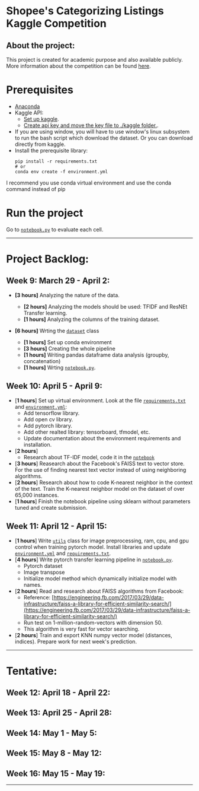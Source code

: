 # Shopee's Categorizing Listings Kaggle Competition

## About the project:
This project is created for academic purpose and also available publicly. More information about the competition can be found [here](https://www.kaggle.com/c/shopee-product-matching).

# Prerequisites
* [Anaconda](https://www.anaconda.com/products/individual)
* Kaggle API:
  * [Set up kaggle](https://www.kaggle.com/docs/api). 
  * [Create api key and move the key file to ./kaggle folder.](https://github.com/Kaggle/kaggle-api/issues/15#issuecomment-500713264).
* If you are using window, you will have to use window's linux subsystem to run the bash script which download the dataset. Or you can download directly from kaggle.
* Install the prerequisite library:
  ```
  pip install -r requirements.txt
  # or
  conda env create -f environment.yml
  ```
I recommend you use conda virtual environment and use the conda command instead of pip

# Run the project
Go to [`notebook.py`](./notebook.py) to evaluate each cell.

---------------
# Project Backlog:

## Week 9: March 29 - April 2:
* **[3 hours]** Analyzing the nature of the data.
  * **[2 hours]** Analyzing the models should be used: TFIDF and ResNEt Transfer learning.
  * **[1 hours]** Analyzing the columns of the training dataset.

* **[6 hours]** Wrting the [`dataset`](./core/data.py) class
  * **[1 hours]** Set up conda environment
  * **[3 hours]** Creating the whole pipeline
  *  **[1 hours]** Writing pandas dataframe data analysis (groupby, concatenation)
  *  **[1 hours]** Wrting [`notebook.py`](./notebook.py).

## Week 10: April 5 - April 9:
* [**1 hours**] Set up virtual environment. Look at the file [`requirements.txt`](./requirements.txt) and [`environment.yml`](./environment.yml):
  * Add tensorflow library.
  * Add open cv library.
  * Add pytorch library.
  * Add other realted library: tensorboard, tfmodel, etc.
  * Update documentation about the environment requirements and installation.
* [**2 hours**]
  * Research about TF-IDF model, code it in the [`notebook`](./notebook.py)
* [**3 hours**] Reasearch about the Facebook's FAISS text to vector store. For the use of finding nearest text vector instead of using neighboring algorithms.
* [**2 hours**] Research about how to code K-nearest neighbor in the context of the text. Train the K-nearest neighbor model on the dataset of over 65,000 instances.
* [**1 hours**] Finish the notebook pipeline using sklearn without parameters tuned and create submission.

## Week 11: April 12 - April 15:
* [**1 hours**] Write [`utils`](./core/utils.py) class for image preprocessing, ram, cpu, and gpu control when training pytorch model. Install libraries and update [`environment.yml`](environment.yml) and [`requirements.txt`](requirements.txt).
* [**4 hours**] Write pytorch transfer learning pipeline in [`notebook.py`](./notebook.py).
  * Pytorch dataset
  * Image transpose
  * Initialize model method which dynamically initialize model with names.
* [**2 hours**] Read and research about FAISS algorithms from Facebook:
  * Reference: [https://engineering.fb.com/2017/03/29/data-infrastructure/faiss-a-library-for-efficient-similarity-search/](https://engineering.fb.com/2017/03/29/data-infrastructure/faiss-a-library-for-efficient-similarity-search/)
  * Run test on 1-million-random-vectors with dimension 50.
  * This algorithm is very fast for vector searching.
* [**2 hours**] Train and export KNN numpy vector model (distances, indices). Prepare work for next week's prediction.

---------------

# Tentative:

## Week 12: April 18 - April 22:

## Week 13: April 25 - April 28:

## Week 14: May 1 - May 5:

## Week 15: May 8 - May 12:

## Week 16: May 15 - May 19:

-----------------

